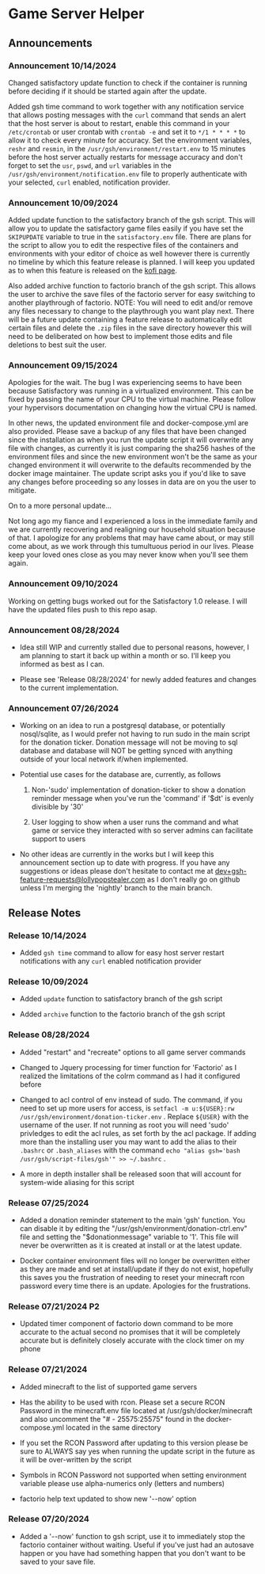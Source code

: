# Game Server Helper

## Announcements

### Announcement 10/14/2024

Changed satisfactory update function to check if the container is running before deciding if it should be started again after the update. 

Added gsh time command to work together with any notification service that allows posting messages with the `curl` command that sends an alert that the host server is about to restart, enable this command in your `/etc/crontab` or user crontab with `crontab -e` and set it to `*/1 * * * *` to allow it to check every minute for accuracy. Set the environment variables, `reshr` and `resmin`, in the `/usr/gsh/environment/restart.env` to 15 minutes before the host server actually restarts for message accuracy and don't forget to set the `usr`, `pswd`, and `url` variables in the `/usr/gsh/environment/notification.env` file to properly authenticate with your selected, `curl` enabled, notification provider.

### Announcement 10/09/2024

Added update function to the satisfactory branch of the gsh script. This will allow you to update the satisfactory game files easily if you have set the `SKIPUPDATE` variable to true in the `satisfactory.env` file. There are plans for the script to allow you to edit the respective files of the containers and environments with your editor of choice as well however there is currently no timeline by which this feature release is planned. I will keep you updated as to when this feature is released on the [kofi page](https://ko-fi.com/lollypopstealer).

Also added archive function to factorio branch of the gsh script. This allows the user to archive the save files of the factorio server for easy switching to another playthrough of factorio. NOTE: You will need to edit and/or remove any files necessary to change to the playthrough you want play next. There will be a future update containing a feature release to automatically edit certain files and delete the `.zip` files in the save directory however this will need to be deliberated on how best to implement those edits and file deletions to best suit the user.

### Announcement 09/15/2024

Apologies for the wait. The bug I was experiencing seems to have been because Satisfactory was running in a virtualized environment. This can be fixed by passing the name of your CPU to the virtual machine. Please follow your hypervisors documentation on changing how the virtual CPU is named.

In other news, the updated environment file and docker-compose.yml are also provided. Please save a backup of any files that have been changed since the installation as when you run the update script it will overwrite any file with changes, as currently it is just comparing the sha256 hashes of the environment files and since the new environment won't be the same as your changed environment it will overwrite to the defaults recommended by the docker image maintainer. The update script asks you if you'd like to save any changes before proceeding so any losses in data are on you the user to mitigate.

On to a more personal update...

Not long ago my fiance and I experienced a loss in the immediate family and we are currently recovering and realigning our household situation because of that. I apologize for any problems that may have came about, or may still come about, as we work through this tumultuous period in our lives. Please keep your loved ones close as you may never know when you'll see them again.

### Announcement 09/10/2024

Working on getting bugs worked out for the Satisfactory 1.0 release. I will have the updated files push to this repo asap.

### Announcement 08/28/2024

- Idea still WIP and currently stalled due to personal reasons, however, I am planning to start it back up within a month or so. I'll keep you informed as best as I can.

- Please see 'Release 08/28/2024' for newly added features and changes to the current implementation.

### Announcement 07/26/2024

- Working on an idea to run a postgresql database, or potentially nosql/sqlite, as I would prefer not having to run sudo in the main script for the donation ticker. Donation message will not be moving to sql database and database will NOT be getting synced with anything outside of your local network if/when implemented.

- Potential use cases for the database are, currently, as follows

    1. Non-'sudo' implementation of donation-ticker to show a donation reminder message when you've run the 'command' if '$dt' is evenly divisible by '30'

    1. User logging to show when a user runs the command and what game or service they interacted with so server admins can facilitate support to users

- No other ideas are currently in the works but I will keep this announcement section up to date with progress. If you have any suggestions or ideas please don't hesitate to contact me at dev+gsh-feature-requests@lollypopstealer.com as I don't really go on github unless I'm merging the 'nightly' branch to the main branch.

## Release Notes

### Release 10/14/2024

- Added `gsh time` command to allow for easy host server restart notifications with any `curl` enabled notification provider

### Release 10/09/2024

- Added `update` function to satisfactory branch of the gsh script

- Added `archive` function to the factorio branch of the gsh script

### Release 08/28/2024

- Added "restart" and "recreate" options to all game server commands

- Changed to Jquery processing for timer function for 'Factorio' as I realized the limitations of the colrm command as I had it configured before

- Changed to acl control of env instead of sudo. The command, if you need to set up more users for access, is `setfacl -m u:${USER}:rw /usr/gsh/environment/donation-ticker.env` . Replace `${USER}` with the username of the user. If not running as root you will need 'sudo' privledges to edit the acl rules, as set forth by the acl package. If adding more than the installing user you may want to add the alias to their `.bashrc` or `.bash_aliases` with the command `echo "alias gsh='bash /usr/gsh/script-files/gsh'" >> ~/.bashrc` .

- A more in depth installer shall be released soon that will account for system-wide aliasing for this script

### Release 07/25/2024

- Added a donation reminder statement to the main 'gsh' function. You can disable it by editing the "/usr/gsh/environment/donation-ctrl.env" file and setting the "$donationmessage" variable to '1'. This file will never be overwritten as it is created at install or at the latest update.

- Docker container environment files will no longer be overwritten either as they are made and set at install/update if they do not exist, hopefully this saves you the frustration of needing to reset your minecraft rcon password every time there is an update. Apologies for the frustrations.

### Release 07/21/2024 P2

- Updated timer component of factorio down command to be more accurate to the actual second no promises that it will be completely accurate but is definitely closely accurate with the clock timer on my phone

### Release 07/21/2024

- Added minecraft to the list of supported game servers

- Has the ability to be used with rcon. Please set a secure RCON Password in the minecraft.env file located at /usr/gsh/docker/minecraft and also uncomment the "# - 25575:25575" found in the docker-compose.yml located in the same directory

- If you set the RCON Password after updating to this version please be sure to ALWAYS say yes when running the update script in the future as it will be over-written by the script

- Symbols in RCON Password not supported when setting environment variable please use alpha-numerics only (letters and numbers)

- factorio help text updated to show new '--now' option

### Release 07/20/2024

- Added a '--now' function to gsh script, use it to immediately stop the factorio container without waiting. Useful if you've just had an autosave happen or you have had something happen that you don't want to be saved to your save file.